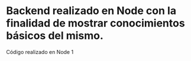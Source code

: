 # Backend realizado en Node con la finalidad de mostrar conocimientos básicos del mismo.
Código realizado en Node 1

